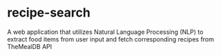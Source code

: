# recipe-search
A web application that utilizes Natural Language Processing (NLP) to extract food items from user input and fetch corresponding recipes from TheMealDB API
